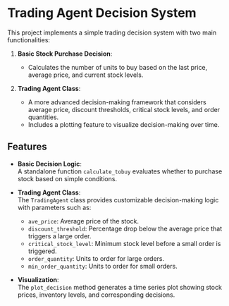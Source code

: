 # Trading Agent Decision System

This project implements a simple trading decision system with two main functionalities:

1. **Basic Stock Purchase Decision**:
   - Calculates the number of units to buy based on the last price, average price, and current stock levels.

2. **Trading Agent Class**:
   - A more advanced decision-making framework that considers average price, discount thresholds, critical stock levels, and order quantities.
   - Includes a plotting feature to visualize decision-making over time.

## Features

- **Basic Decision Logic**:  
  A standalone function `calculate_tobuy` evaluates whether to purchase stock based on simple conditions.

- **Trading Agent Class**:  
  The `TradingAgent` class provides customizable decision-making logic with parameters such as:
  - `ave_price`: Average price of the stock.
  - `discount_threshold`: Percentage drop below the average price that triggers a large order.
  - `critical_stock_level`: Minimum stock level before a small order is triggered.
  - `order_quantity`: Units to order for large orders.
  - `min_order_quantity`: Units to order for small orders.

- **Visualization**:  
  The `plot_decision` method generates a time series plot showing stock prices, inventory levels, and corresponding decisions.
